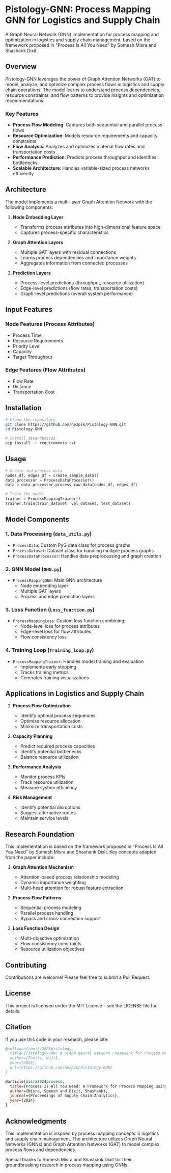 # Pistology-GNN: Process Mapping GNN for Logistics and Supply Chain

A Graph Neural Network (GNN) implementation for process mapping and optimization in logistics and supply chain management, based on the framework proposed in "Process Is All You Need" by Somesh Misra and Shashank Dixit.

## Overview

Pistology-GNN leverages the power of Graph Attention Networks (GAT) to model, analyze, and optimize complex process flows in logistics and supply chain operations. The model learns to understand process dependencies, resource constraints, and flow patterns to provide insights and optimization recommendations.

### Key Features

- **Process Flow Modeling**: Captures both sequential and parallel process flows
- **Resource Optimization**: Models resource requirements and capacity constraints
- **Flow Analysis**: Analyzes and optimizes material flow rates and transportation costs
- **Performance Prediction**: Predicts process throughput and identifies bottlenecks
- **Scalable Architecture**: Handles variable-sized process networks efficiently

## Architecture

The model implements a multi-layer Graph Attention Network with the following components:

1. **Node Embedding Layer**
   - Transforms process attributes into high-dimensional feature space
   - Captures process-specific characteristics

2. **Graph Attention Layers**
   - Multiple GAT layers with residual connections
   - Learns process dependencies and importance weights
   - Aggregates information from connected processes

3. **Prediction Layers**
   - Process-level predictions (throughput, resource utilization)
   - Edge-level predictions (flow rates, transportation costs)
   - Graph-level predictions (overall system performance)

## Input Features

### Node Features (Process Attributes)
- Process Time
- Resource Requirements
- Priority Level
- Capacity
- Target Throughput

### Edge Features (Flow Attributes)
- Flow Rate
- Distance
- Transportation Cost

## Installation

```bash
# Clone the repository
git clone https://github.com/nezpik/Pistology-GNN.git
cd Pistology-GNN

# Install dependencies
pip install -r requirements.txt
```

## Usage

```python
# Create and process data
nodes_df, edges_df = create_sample_data()
data_processor = ProcessDataProcessor()
data = data_processor.process_raw_data(nodes_df, edges_df)

# Train the model
trainer = ProcessMappingTrainer()
trainer.train(train_dataset, val_dataset, test_dataset)
```

## Model Components

### 1. Data Processing (`data_utils.py`)
- `ProcessData`: Custom PyG data class for process graphs
- `ProcessDataset`: Dataset class for handling multiple process graphs
- `ProcessDataProcessor`: Handles data preprocessing and graph creation

### 2. GNN Model (`GNN.py`)
- `ProcessMappingGNN`: Main GNN architecture
  * Node embedding layer
  * Multiple GAT layers
  * Process and edge prediction layers

### 3. Loss Function (`Loss_function.py`)
- `ProcessMappingLoss`: Custom loss function combining:
  * Node-level loss for process attributes
  * Edge-level loss for flow attributes
  * Flow consistency loss

### 4. Training Loop (`Training_loop.py`)
- `ProcessMappingTrainer`: Handles model training and evaluation
  * Implements early stopping
  * Tracks training metrics
  * Generates training visualizations

## Applications in Logistics and Supply Chain

1. **Process Flow Optimization**
   - Identify optimal process sequences
   - Optimize resource allocation
   - Minimize transportation costs

2. **Capacity Planning**
   - Predict required process capacities
   - Identify potential bottlenecks
   - Balance resource utilization

3. **Performance Analysis**
   - Monitor process KPIs
   - Track resource utilization
   - Measure system efficiency

4. **Risk Management**
   - Identify potential disruptions
   - Suggest alternative routes
   - Maintain service levels

## Research Foundation

This implementation is based on the framework proposed in "Process Is All You Need" by Somesh Misra and Shashank Dixit. Key concepts adapted from the paper include:

1. **Graph Attention Mechanism**
   - Attention-based process relationship modeling
   - Dynamic importance weighting
   - Multi-head attention for robust feature extraction

2. **Process Flow Patterns**
   - Sequential process modeling
   - Parallel process handling
   - Bypass and cross-connection support

3. **Loss Function Design**
   - Multi-objective optimization
   - Flow consistency constraints
   - Resource utilization objectives

## Contributing

Contributions are welcome! Please feel free to submit a Pull Request.

## License

This project is licensed under the MIT License - see the LICENSE file for details.

## Citation

If you use this code in your research, please cite:

```bibtex
@software{zouiti2025pistology,
  title={Pistology-GNN: A Graph Neural Network Framework for Process Mapping in Logistics},
  author={Zouiti, Naji},
  year={2025},
  url={https://github.com/nezpik/Pistology-GNN}
}

@article{misra2024process,
  title={Process Is All You Need: A Framework for Process Mapping using Graph Neural Networks},
  author={Misra, Somesh and Dixit, Shashank},
  journal={Proceedings of Supply Chain Analytics},
  year={2024}
}
```

## Acknowledgments

This implementation is inspired by process mapping concepts in logistics and supply chain management. The architecture utilizes Graph Neural Networks (GNNs) and Graph Attention Networks (GAT) to model complex process flows and dependencies.

Special thanks to Somesh Misra and Shashank Dixit for their groundbreaking research in process mapping using GNNs.
